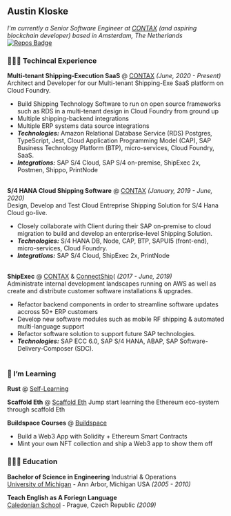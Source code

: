 ## Austin Kloske

_I'm currently a Senior Software Engineer at [CONTAX](https://www.contax.com/) (and aspiring blockchain developer) based in Amsterdam, The Netherlands_ <br>
[![Repos Badge](https://badges.pufler.dev/repos/austinkloske22)](https://badges.pufler.dev)

### 👩🏼‍💻 Techincal Experience

**Multi-tenant Shipping-Execution SaaS** @ [CONTAX](https://www.contax.com/) _(June, 2020  - Present)_ <br>
Architect and Developer for our Multi-tenant Shipping-Exe SaaS platform on Cloud Foundry. 
  - Build Shipping Technology Software to run on open source frameworks such as RDS in a multi-tenant design in Cloud Foundry from ground up
  - Multiple shipping-backend integrations
  - Multiple ERP systems data source integrations
  - **_Technologies:_** Amazon Relational Database Service (RDS) Postgres, TypeScript, Jest, Cloud Application Programming Model (CAP), SAP Business Technology Platform (BTP), micro-services, Cloud Foundry, SaaS.
  - **_Integrations:_** SAP S/4 Cloud, SAP S/4 on-premise, ShipExec 2x, Postmen, Shippo, PrintNode 
<br><br>

**S/4 HANA Cloud Shipping Software** @ [CONTAX](https://www.contax.com/) _(January, 2019 - June, 2020)_ <br>
Design, Develop and Test Cloud Entreprise Shipping Solution for S/4 Hana Cloud go-live. 
  - Closely collaborate with Client during their SAP on-premise to cloud migration to build and develop an enterprise-level Shipping Solution. 
  - **_Technologies:_** S/4 HANA DB, Node, CAP, BTP, SAPUI5 (front-end), micro-services, Cloud Foundry.
  - **_Integrations:_** SAP S/4 Cloud, ShipExec 2x, PrintNode 
<br><br>

**ShipExec** @ [CONTAX](https://www.contax.com/) & [ConnectShip](https://connectship.com/)( _(2017 - June, 2019)_ <br>
Administrate internal development landscapes running on AWS as well as create and distribute customer software installations & upgrades. 
  - Refactor backend components in order to streamline software updates accross 50+ ERP customers
  - Develop new software modules such as mobile RF shipping & automated multi-language support
  - Refactor software solution to support future SAP technologies.
  - **_Technologies:_** SAP ECC 6.0, SAP S/4 HANA, ABAP, SAP Software-Delivery-Composer (SDC).
<br><br>

### 🌱 I’m Learning

**Rust** @ [Self-Learning](https://github.com/austinkloske22/the-book)

**Scaffold Eth** @ [Scaffold Eth](https://docs.scaffoldeth.io/scaffold-eth/)
Jump start learning the Ethereum eco-system through scaffold Eth

**Buildspace Courses** @ [Buildspace](https://buildspace.so/)
  - Build a Web3 App with Solidity + Ethereum Smart Contracts
  - Mint your own NFT collection and ship a Web3 app to show them off


### 👩🏼‍🎓 Education

**Bachelor of Science in Engineering** Industrial & Operations<br>
[University of Michigan](https://www.engin.umich.edu/) - Ann Arbor, Michigan USA _(2005 - 2010)_ <br>

**Teach English as A Foriegn Language**<br>
[Caledonian School](https://www.linkedin.com/company/caledonian-school/) - Prague, Czech Republic _(2009)_


<!--
**austinkloske22/austinkloske22** is a ✨ _special_ ✨ repository because its `README.md` (this file) appears on your GitHub profile.

Here are some ideas to get you started:

- 🔭 I’m currently working on ...
- 🌱 I’m currently learning ...
- 👯 I’m looking to collaborate on ...
- 🤔 I’m looking for help with ...
- 💬 Ask me about ...
- 📫 How to reach me: ...
- 😄 Pronouns: ...
- ⚡ Fun fact: ...
-->
